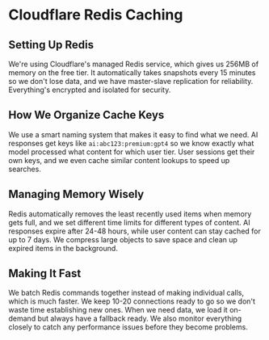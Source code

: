 # Cloudflare Redis Caching

## Setting Up Redis

We're using Cloudflare's managed Redis service, which gives us 256MB of memory on the free tier. It automatically takes snapshots every 15 minutes so we don't lose data, and we have master-slave replication for reliability. Everything's encrypted and isolated for security.

## How We Organize Cache Keys

We use a smart naming system that makes it easy to find what we need. AI responses get keys like `ai:abc123:premium:gpt4` so we know exactly what model processed what content for which user tier. User sessions get their own keys, and we even cache similar content lookups to speed up searches.

## Managing Memory Wisely

Redis automatically removes the least recently used items when memory gets full, and we set different time limits for different types of content. AI responses expire after 24-48 hours, while user content can stay cached for up to 7 days. We compress large objects to save space and clean up expired items in the background.

## Making It Fast

We batch Redis commands together instead of making individual calls, which is much faster. We keep 10-20 connections ready to go so we don't waste time establishing new ones. When we need data, we load it on-demand but always have a fallback ready. We also monitor everything closely to catch any performance issues before they become problems.
